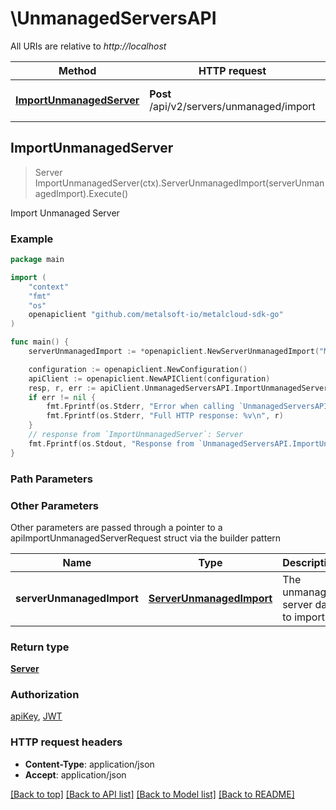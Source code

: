 # \UnmanagedServersAPI

All URIs are relative to *http://localhost*

Method | HTTP request | Description
------------- | ------------- | -------------
[**ImportUnmanagedServer**](UnmanagedServersAPI.md#ImportUnmanagedServer) | **Post** /api/v2/servers/unmanaged/import | Import Unmanaged Server



## ImportUnmanagedServer

> Server ImportUnmanagedServer(ctx).ServerUnmanagedImport(serverUnmanagedImport).Execute()

Import Unmanaged Server



### Example

```go
package main

import (
	"context"
	"fmt"
	"os"
	openapiclient "github.com/metalsoft-io/metalcloud-sdk-go"
)

func main() {
	serverUnmanagedImport := *openapiclient.NewServerUnmanagedImport("ManagementAddress_example", float32(123), float32(123), false, []openapiclient.ServerUnmanagedImportInternalInterface{*openapiclient.NewServerUnmanagedImportInternalInterface("ServerInterfaceMacAddress_example", "IdentifierString_example", "NetworkEquipmentInterfaceIdentifierString_example")}) // ServerUnmanagedImport | The unmanaged server data to import

	configuration := openapiclient.NewConfiguration()
	apiClient := openapiclient.NewAPIClient(configuration)
	resp, r, err := apiClient.UnmanagedServersAPI.ImportUnmanagedServer(context.Background()).ServerUnmanagedImport(serverUnmanagedImport).Execute()
	if err != nil {
		fmt.Fprintf(os.Stderr, "Error when calling `UnmanagedServersAPI.ImportUnmanagedServer``: %v\n", err)
		fmt.Fprintf(os.Stderr, "Full HTTP response: %v\n", r)
	}
	// response from `ImportUnmanagedServer`: Server
	fmt.Fprintf(os.Stdout, "Response from `UnmanagedServersAPI.ImportUnmanagedServer`: %v\n", resp)
}
```

### Path Parameters



### Other Parameters

Other parameters are passed through a pointer to a apiImportUnmanagedServerRequest struct via the builder pattern


Name | Type | Description  | Notes
------------- | ------------- | ------------- | -------------
 **serverUnmanagedImport** | [**ServerUnmanagedImport**](ServerUnmanagedImport.md) | The unmanaged server data to import | 

### Return type

[**Server**](Server.md)

### Authorization

[apiKey](../README.md#apiKey), [JWT](../README.md#JWT)

### HTTP request headers

- **Content-Type**: application/json
- **Accept**: application/json

[[Back to top]](#) [[Back to API list]](../README.md#documentation-for-api-endpoints)
[[Back to Model list]](../README.md#documentation-for-models)
[[Back to README]](../README.md)

